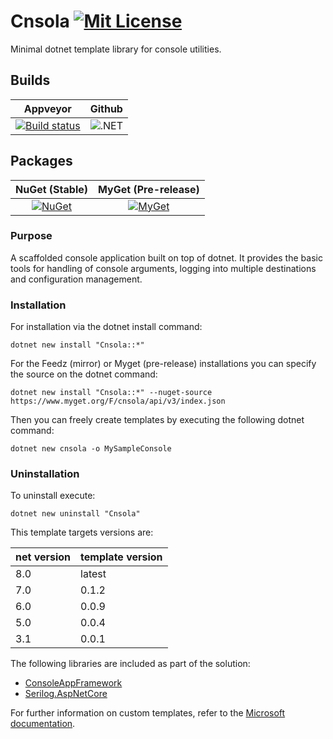 # Cnsola [![Mit License][mit-img]][mit]

Minimal dotnet template library for console utilities. 

## Builds

| Appveyor  | Github |
| :---:     | :---: |
| [![Build status][build-img]][build] | ![.NET](https://github.com/Jaxelr/Cnsola/workflows/.NET/badge.svg?branch=master) |

## Packages

| NuGet (Stable) | MyGet (Pre-release)
| :---: | :---: |
| [![NuGet][nuget-img]][nuget] | [![MyGet][myget-img]][myget] |

### Purpose

A scaffolded console application built on top of dotnet. It provides the basic tools for handling of console arguments, logging into multiple destinations and configuration management.

### Installation

For installation via the dotnet install command:

`dotnet new install "Cnsola::*"`

For the Feedz (mirror) or Myget (pre-release) installations you can specify the source on the dotnet command:

`dotnet new install "Cnsola::*" --nuget-source https://www.myget.org/F/cnsola/api/v3/index.json`

Then you can freely create templates by executing the following dotnet command:

`dotnet new cnsola -o MySampleConsole`

### Uninstallation

To uninstall execute:

`dotnet new uninstall "Cnsola"`

This template targets versions are:

| net version | template version |
| -- | -- |
| 8.0 | latest |
| 7.0 | 0.1.2 |
| 6.0 | 0.0.9 |
| 5.0 | 0.0.4 |
| 3.1 | 0.0.1 |

The following libraries are included as part of the solution:

* [ConsoleAppFramework](https://github.com/Cysharp/ConsoleAppFramework)
* [Serilog.AspNetCore](https://github.com/serilog/serilog-aspnetcore)

For further information on custom templates, refer to the [Microsoft documentation][docs].

[mit-img]: http://img.shields.io/badge/License-MIT-blue.svg
[mit]: https://github.com/Jaxelr/Cnsola/blob/master/LICENSE
[build-img]: https://ci.appveyor.com/api/projects/status/i6894qg3nyev6cye/branch/master?svg=true
[build]: https://ci.appveyor.com/project/Jaxelr/cnsola/branch/master
[nuget-img]: https://img.shields.io/nuget/v/Cnsola.svg
[nuget]: https://www.nuget.org/packages/Cnsola
[docs]: https://docs.microsoft.com/en-us/dotnet/core/tools/custom-templates
[myget-img]: https://img.shields.io/myget/cnsola/v/cnsola.svg
[myget]: https://www.myget.org/feed/cnsola/package/nuget/cnsola
